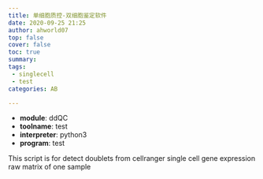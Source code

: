 ```yaml
---
title: 单细胞质控-双细胞鉴定软件
date: 2020-09-25 21:25
author: ahworld07
top: false
cover: false
toc: true
summary: 
tags: 
 - singlecell
 - test
categories: AB

---
```


* **module**: ddQC
* **toolname**: test
* **interpreter**: python3
* **program**: test

This script is for detect doublets from cellranger single cell gene expression raw matrix of one sample


